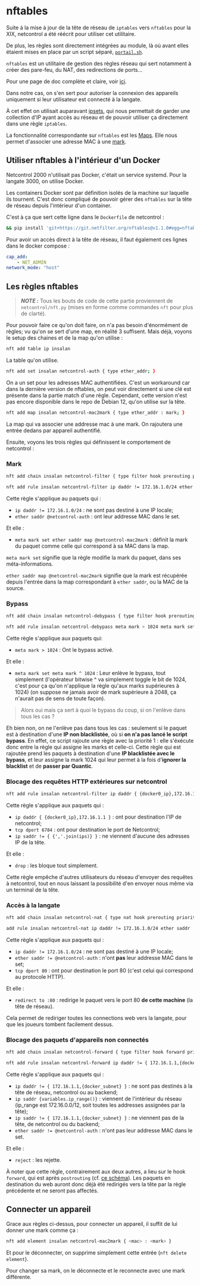 # nftables

Suite à la mise à jour de la tête de réseau de `iptables` vers `nftables` pour la XIX, netcontrol a été réécrit pour utiliser cet utilitaire.

De plus, les règles sont directement intégrées au module, là où avant elles étaient mises en place par un script séparé, [`portail.sh`](https://github.com/InsaLan/scripts-reseau/blob/ifupdown-iptables/portail.sh).

`nftables` est un utilitaire de gestion des règles réseau qui sert notamment à créer des pare-feu, du NAT, des redirections de ports...

Pour une page de doc complète et claire, voir [ici](https://wiki.nftables.org/wiki-nftables/index.php/Quick_reference-nftables_in_10_minutes).

Dans notre cas, on s'en sert pour autoriser la connexion des appareils uniquement si leur utilisateur est connecté à la langate.

À cet effet on utilisait auparavant [ipsets](https://ipset.netfilter.org/), qui nous permettait de garder une collection d'IP ayant accès au réseau et de pouvoir utiliser ça directement dans une règle `iptables`.

La fonctionnalité correspondante sur `nftables` est les [Maps](https://wiki.nftables.org/wiki-nftables/index.php/Maps). Elle nous permet d'associer une adresse MAC à une [mark](marks.md).

## Utiliser nftables à l'intérieur d'un Docker

Netcontrol 2000 n'utilisait pas Docker, c'était un service systemd. Pour la langate 3000, on utilise Docker.

Les containers Docker sont par définition isolés de la machine sur laquelle ils tournent. C'est donc compliqué de pouvoir gérer des `nftables` sur la tête de réseau depuis l'intérieur d'un container.

C'est à ça que sert cette ligne dans le `Dockerfile` de netcontrol :
```bash
&& pip install 'git+https://git.netfilter.org/nftables@v1.1.0#egg=nftables&subdirectory=py' \
```

Pour avoir un accès direct à la tête de réseau, il faut également ces lignes dans le docker compose :
```yaml
cap_add:
	- NET_ADMIN
network_mode: "host"
```

## Les règles nftables

> **_NOTE :_** Tous les bouts de code de cette partie proviennent de `netcontrol/nft.py` (mises en forme comme commandes `nft` pour plus de clarté).

Pour pouvoir faire ce qu'on doit faire, on n'a pas besoin d'énormément de règles; vu qu'on se sert d'une map, en réalité 3 suffisent. Mais déjà, voyons le setup des chaines et de la map qu'on utilise :

```bash
nft add table ip insalan
```
La table qu'on utilise.
```bash
nft add set insalan netcontrol-auth { type ether_addr; }
```
On a un set pour les adresses MAC authentifiées. C'est un workaround car dans la dernière version de nftables, on peut voir directement si une clé est présente dans la partie match d'une règle. Cependant, cette version n'est pas encore disponible dans le repo de Debian 12, qu'on utilise sur la tête.
```bash
nft add map insalan netcontrol-mac2mark { type ether_addr : mark; }
```
La map qui va associer une addresse mac à une mark. On rajoutera une entrée dedans par appareil authentifié.

Ensuite, voyons les trois règles qui définissent le comportement de netcontrol :

### Mark

```bash
nft add chain insalan netcontrol-filter { type filter hook prerouting priority 2; }

nft add rule insalan netcontrol-filter ip daddr != 172.16.1.0/24 ether saddr @netcontrol-auth meta mark set ether saddr map @netcontrol-mac2mark
```
Cette règle s'applique au paquets qui :
- `ip daddr != 172.16.1.0/24` : ne sont pas destiné à une IP locale;
- `ether saddr @netcontrol-auth` : ont leur addresse MAC dans le set.

Et elle :
- `meta mark set ether saddr map @netcontrol-mac2mark` : définit la mark du paquet comme celle qui correspond à sa MAC dans la map.

`meta mark set` signifie que la règle modifie la mark du paquet, dans ses méta-informations.

`ether saddr map @netcontrol-mac2mark` signifie que la mark est récupérée depuis l'entrée dans la map correspondant à `ether saddr`, ou la MAC de la source.

### Bypass

```bash
nft add chain insalan netcontrol-debypass { type filter hook prerouting priority 0; }

nft add rule insalan netcontrol-debypass meta mark > 1024 meta mark set meta mark ^ 1024
```

Cette règle s'applique aux paquets qui:
- `meta mark > 1024` : Ont le bypass activé.

Et elle :
- `meta mark set meta mark ^ 1024` : Leur enlève le bypass, tout simplement (l'opérateur bitwise ^ va simplement toggle le bit de 1024, c'est pour ça qu'on n'applique la règle qu'aux marks supérieures à 1024) (on suppose ne jamais avoir de mark supérieure à 2048, ça n'aurait pas de sens de toute façon).

> Alors oui mais ça sert à quoi le bypass du coup, si on l'enlève dans tous les cas ?

Eh bien non, on ne l'enlève pas dans tous les cas : seulement si le paquet est à destination d'une **IP non blacklistée**, où si **on n'a pas lancé le script bypass**. En effet, ce script rajoute une règle avec la priorité 1 : elle s'éxécute donc entre la règle qui assigne les marks et celle-ci. Cette règle qui est rajoutée prend les paquets à destination d'une **IP blacklistée avec le bypass**, et leur assigne la mark 1024 qui leur permet à la fois d'**ignorer la blacklist** et de **passer par Quantic**.

### Blocage des requêtes HTTP extérieures sur netcontrol

```bash
nft add rule insalan netcontrol-filter ip daddr { {docker0_ip},172.16.1.1 } tcp dport 6784 ip saddr != { {','.join(ips)} } drop
```

Cette règle s'applique aux paquets qui :
- `ip daddr { {docker0_ip},172.16.1.1 }` : ont pour destination l'IP de netcontrol;
- `tcp dport 6784` : ont pour destination le port de Netcontrol;
- `ip saddr != { {','.join(ips)} }` : ne viennent d'aucune des adresses IP de la tête.

Et elle :
- `drop` : les bloque tout simplement.

Cette règle empêche d'autres utilisateurs du réseau d'envoyer des requêtes à netcontrol, tout en nous laissant la possibilité d'en envoyer nous même via un terminal de la tête.

### Accès à la langate

```bash
nft add chain insalan netcontrol-nat { type nat hook prerouting priority 0; }

add rule insalan netcontrol-nat ip daddr != 172.16.1.0/24 ether saddr != @netcontrol-auth tcp dport 80 redirect to :80
```

Cette règle s'applique aux paquets qui :
- `ip daddr != 172.16.1.0/24` : ne sont pas destiné à une IP locale;
- `ether saddr != @netcontrol-auth` : n'ont **pas** leur addresse MAC dans le set;
- `tcp dport 80` : ont pour destination le port 80 (c'est celui qui correspond au protocole HTTP).

Et elle :
- `redirect to :80` : redirige le paquet vers le port 80 **de cette machine** (la tête de réseau).

Cela permet de rediriger toutes les connections web vers la langate, pour que les joueurs tombent facilement dessus.

### Blocage des paquets d'appareils non connectés

```bash
nft add chain insalan netcontrol-forward { type filter hook forward priority 0; }

nft add rule insalan netcontrol-forward ip daddr != { 172.16.1.1,{docker_subnet} } ip saddr {variables.ip_range()} ip saddr != { 172.16.1.1,{docker_subnet} } ether saddr != @netcontrol-auth reject
```

Cette règle s'applique aux paquets qui :
- `ip daddr != { 172.16.1.1,{docker_subnet} }` : ne sont pas destinés à la tête de réseau, netcontrol ou au backend;
- `ip saddr {variables.ip_range()}` : viennent de l'intérieur du réseau (ip_range est 172.16.0.0/12, soit toutes les addresses assignées par la tête);
- `ip saddr != { 172.16.1.1,{docker_subnet} }` : ne viennent pas de la tête, de netcontrol ou du backend;
- `ether saddr != @netcontrol-auth` : n'ont pas leur addresse MAC dans le set.

Et elle :
- `reject` : les rejette.

À noter que cette règle, contrairement aux deux autres, a lieu sur le hook `forward`, qui est après `postrouting` (cf. [ce schéma](https://www.linuxembedded.fr/sites/default/files/inline-images/nft_hooks.png)). Les paquets en destination du web auront donc déjà été redirigés vers la tête par la règle précédente et ne seront pas affectés.

## Connecter un appareil

Grace aux règles ci-dessus, pour connecter un appareil, il suffit de lui donner une mark comme ça :
```bash
nft add element insalan netcontrol-mac2mark { <mac> : <mark> }
```
Et pour le déconnecter, on supprime simplement cette entrée (`nft delete element`).

Pour changer sa mark, on le déconnecte et le reconnecte avec une mark différente.